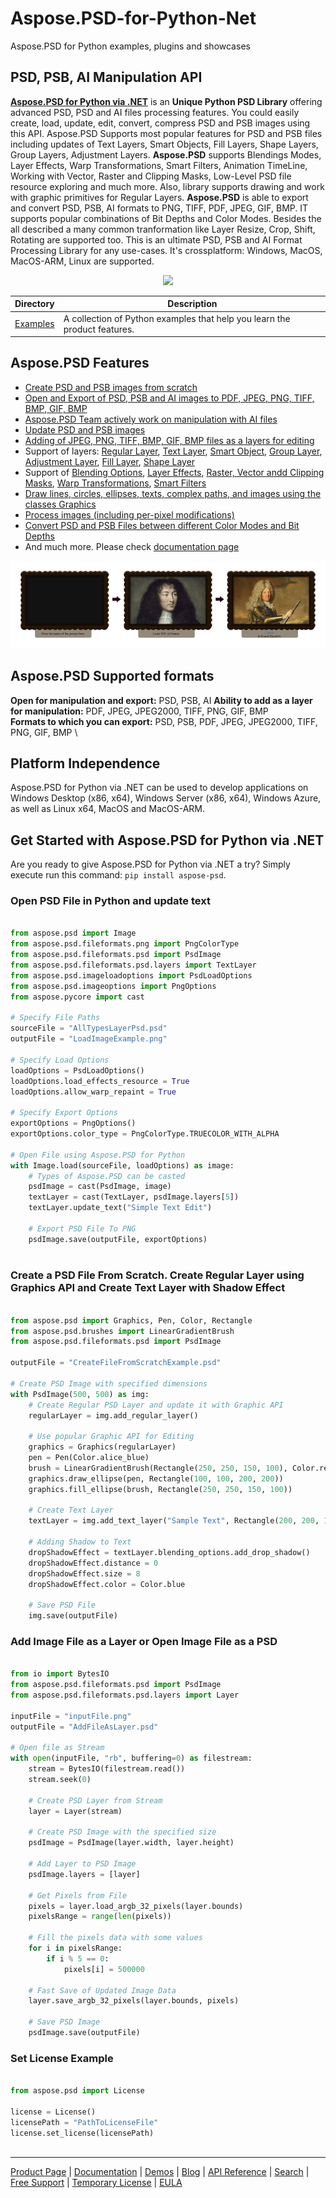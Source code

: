 # Aspose.PSD-for-Python-Net
Aspose.PSD for Python examples, plugins and showcases 

## PSD, PSB, AI Manipulation API

**[Aspose.PSD for Python via .NET](https://products.aspose.com/psd/python-net)** is an **Unique Python PSD Library** offering advanced PSD, PSD and AI files processing features. You could easily create, load, update, edit, convert, compress PSD and PSB images using this API. Aspose.PSD Supports most popular features for PSD and PSB files including updates of Text Layers, Smart Objects, Fill Layers, Shape Layers, Group Layers, Adjustment Layers. **Aspose.PSD** supports Blendings Modes, Layer Effects, Warp Transformations, Smart Filters, Animation TimeLine, Working with Vector, Raster and Clipping Masks, Low-Level PSD file resource exploring and much more. Also, library supports drawing and work with graphic primitives for Regular Layers. **Aspose.PSD** is able to export and convert PSD, PSB, AI formats to PNG, TIFF, PDF, JPEG, GIF, BMP. IT supports popular combinations of Bit Depths and Color Modes. Besides the all described a many common tranformation like Layer Resize, Crop, Shift, Rotating are supported too. This is an ultimate PSD, PSB and AI Format Processing Library for any use-cases. It's crossplatform: Windows, MacOS, MacOS-ARM, Linux are supported.

<p align="center"> 
  <a title="Download ZIP" href="https://github.com/aspose-psd/Aspose.PSD-for-Python-Net/archive/refs/heads/main.zip">
     <img src="http://i.imgur.com/hwNhrGZ.png" />
  </a>
</p>

Directory | Description
--------- | -----------
[Examples](Examples)  | A collection of Python examples that help you learn the product features.

## Aspose.PSD Features

- [Create PSD and PSB images from scratch](https://docs.aspose.com/psd/python-net/create-psd-psb-images-from-scratch/)
- [Open and Export of PSD, PSB and AI images to PDF, JPEG, PNG, TIFF, BMP, GIF, BMP](https://docs.aspose.com/psd/python-net/open-export-psd-psb-ai-images-to-pdf-jpeg-png-tiff-bmp-gif-bmp/)
- [Aspose.PSD Team actively work on manipulation with AI files](https://docs.aspose.com/psd/python-net/ai-file-manipulation/)
- [Update PSD and PSB images](https://docs.aspose.com/psd/python-net/update-psd-psb-files-with-python/)
- [Adding of JPEG, PNG, TIFF, BMP, GIF, BMP files as a layers for editing](https://docs.aspose.com/psd/python-net/add-layer-from-file-for-editing/)
- Support of layers: [Regular Layer](https://docs.aspose.com/psd/python-net/psd-layer-manipulation/), [Text Layer](https://docs.aspose.com/psd/python-net/psd-text-layer-manipulation/), [Smart Object](https://docs.aspose.com/psd/python-net/psd-smart-object-update/), [Group Layer](https://docs.aspose.com/psd/python-net/psd-group-layer/), [Adjustment Layer](https://docs.aspose.com/psd/python-net/psd-adjustment-layer-enhancement/), [Fill Layer](https://docs.aspose.com/psd/python-net/psd-fill-layer-editing/), [Shape Layer](https://docs.aspose.com/psd/python-net/psd-shape-layer-manipulation/)
- Support of [Blending Options](https://docs.aspose.com/psd/python-net/blending-options/), [Layer Effects](https://docs.aspose.com/psd/python-net/layer-effects/), [Raster, Vector andd Clipping Masks](https://docs.aspose.com/psd/python-net/update-create-layer-mask/), [Warp Transformations](https://docs.aspose.com/psd/python-net/warp-transform/), [Smart Filters](https://docs.aspose.com/psd/python-net/smart-filters/)
- [Draw lines, circles, ellipses, texts, complex paths, and images using the classes Graphics](https://docs.aspose.com/psd/python-net/graphics-api/)
- [Process images (including per-pixel modifications)](https://docs.aspose.com/psd/python-net/pixel-data-manipulation/)
- [Convert PSD and PSB Files  between different Color Modes and Bit Depths](https://docs.aspose.com/psd/python-net/bit-depth-color-mode-convert/)
- And much more. Please check [documentation page](https://docs.aspose.com/psd/python-net/)

<p align="center"> 
     <img src="https://raw.githubusercontent.com/aspose-psd/Aspose.PSD-for-Python-Net/main/showcase-image.png" alt="Showcase for PSD Automation" Title="Showcase Image for PSD Automation"/>
</p>


## Aspose.PSD Supported formats

**Open for manipulation and export:** PSD, PSB, AI
**Ability to add as a layer for manipulation:** PDF, JPEG, JPEG2000, TIFF, PNG, GIF, BMP \
**Formats to which you can export:** PSD, PSB, PDF, JPEG, JPEG2000, TIFF, PNG, GIF, BMP \

## Platform Independence

Aspose.PSD for Python via .NET can be used to develop applications on Windows Desktop (x86, x64), Windows Server (x86, x64), Windows Azure, as well as Linux x64, MacOS and MacOS-ARM. 

## Get Started with Aspose.PSD for Python via .NET

Are you ready to give Aspose.PSD for Python via .NET a try? Simply execute run this command: `pip install aspose-psd`.

### Open PSD File in Python and update text
``` python

from aspose.psd import Image
from aspose.psd.fileformats.png import PngColorType
from aspose.psd.fileformats.psd import PsdImage
from aspose.psd.fileformats.psd.layers import TextLayer
from aspose.psd.imageloadoptions import PsdLoadOptions
from aspose.psd.imageoptions import PngOptions
from aspose.pycore import cast

# Specify File Paths
sourceFile = "AllTypesLayerPsd.psd"
outputFile = "LoadImageExample.png"

# Specify Load Options
loadOptions = PsdLoadOptions()
loadOptions.load_effects_resource = True
loadOptions.allow_warp_repaint = True

# Specify Export Options
exportOptions = PngOptions()
exportOptions.color_type = PngColorType.TRUECOLOR_WITH_ALPHA

# Open File using Aspose.PSD for Python
with Image.load(sourceFile, loadOptions) as image:
    # Types of Aspose.PSD can be casted
    psdImage = cast(PsdImage, image)
    textLayer = cast(TextLayer, psdImage.layers[5])
    textLayer.update_text("Simple Text Edit")

    # Export PSD File To PNG
    psdImage.save(outputFile, exportOptions)
	
```

### Create a PSD File From Scratch. Create Regular Layer using Graphics API and Create Text Layer with Shadow Effect
``` python

from aspose.psd import Graphics, Pen, Color, Rectangle
from aspose.psd.brushes import LinearGradientBrush
from aspose.psd.fileformats.psd import PsdImage

outputFile = "CreateFileFromScratchExample.psd"

# Create PSD Image with specified dimensions
with PsdImage(500, 500) as img:
    # Create Regular PSD Layer and update it with Graphic API
    regularLayer = img.add_regular_layer()

    # Use popular Graphic API for Editing
    graphics = Graphics(regularLayer)
    pen = Pen(Color.alice_blue)
    brush = LinearGradientBrush(Rectangle(250, 250, 150, 100), Color.red, Color.aquamarine, 45)
    graphics.draw_ellipse(pen, Rectangle(100, 100, 200, 200))
    graphics.fill_ellipse(brush, Rectangle(250, 250, 150, 100))

    # Create Text Layer
    textLayer = img.add_text_layer("Sample Text", Rectangle(200, 200, 100, 100))

    # Adding Shadow to Text
    dropShadowEffect = textLayer.blending_options.add_drop_shadow()
    dropShadowEffect.distance = 0
    dropShadowEffect.size = 8
    dropShadowEffect.color = Color.blue

    # Save PSD File
    img.save(outputFile)
```

### Add Image File as a Layer or Open Image File as a PSD
``` python

from io import BytesIO
from aspose.psd.fileformats.psd import PsdImage
from aspose.psd.fileformats.psd.layers import Layer

inputFile = "inputFile.png"
outputFile = "AddFileAsLayer.psd"

# Open file as Stream
with open(inputFile, "rb", buffering=0) as filestream:
    stream = BytesIO(filestream.read())
    stream.seek(0)

    # Create PSD Layer from Stream
    layer = Layer(stream)

    # Create PSD Image with the specified size
    psdImage = PsdImage(layer.width, layer.height)

    # Add Layer to PSD Image
    psdImage.layers = [layer]

    # Get Pixels from File
    pixels = layer.load_argb_32_pixels(layer.bounds)
    pixelsRange = range(len(pixels))

    # Fill the pixels data with some values
    for i in pixelsRange:
        if i % 5 == 0:
            pixels[i] = 500000

    # Fast Save of Updated Image Data
    layer.save_argb_32_pixels(layer.bounds, pixels)

    # Save PSD Image
    psdImage.save(outputFile)
```


### Set License Example
``` python

from aspose.psd import License

license = License()
licensePath = "PathToLicenseFile"
license.set_license(licensePath)
    
```

---
[Product Page](https://products.aspose.com/psd/python-net/) | [Documentation](https://docs.aspose.com/psd/python-net/) | [Demos](https://products.aspose.app/psd/family) | [Blog](https://blog.aspose.com/categories/aspose.psd-product-family/) | [API Reference](https://reference.aspose.com/psd/python-net/) | [Search](https://search.aspose.com/) | [Free Support](https://forum.aspose.com/c/psd) | [Temporary License](https://purchase.aspose.com/temporary-license) | [EULA](https://company.aspose.com/legal/eula)

